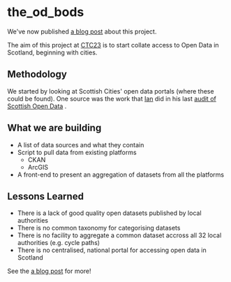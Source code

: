 # the_od_bods

We've now published [a blog post](https://codethecity.org/2021/06/13/3689/) about this project. 

The aim of this project at [CTC23](https://github.com/CodeTheCity/CTC23) is to start collate access to Open Data in Scotland, beginning with cities. 

## Methodology

We started by looking at Scottish Cities' open data portals (where these could be found). One source was the work that [Ian](https://github.com/watty62) did in his last [audit of Scottish Open Data](https://github.com/watty62/SOD/blob/master/Local_authorities.md) . 




## What we are building

- A list of data sources and what they contain
- Script to pull data from existing platforms
   - CKAN
   - ArcGIS
- A front-end to present an aggregation of datasets from all the platforms


## Lessons Learned

- There is a lack of good quality open datasets published by local authorities
- There is no common taxonomy for categorising datasets
- There is no facility to aggregate a common dataset accross all 32 local authorities (e.g. cycle paths)
- There is no centralised, national portal for accessing open data in Scotland

See the [a blog post](https://codethecity.org/2021/06/13/3689/) for more! 
